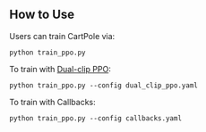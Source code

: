 ## How to Use

Users can train CartPole via:

```shell
python train_ppo.py
```


To train with [Dual-clip PPO](https://arxiv.org/abs/1912.09729):

```shell
python train_ppo.py --config dual_clip_ppo.yaml
```


To train with Callbacks:

```shell
python train_ppo.py --config callbacks.yaml
```
